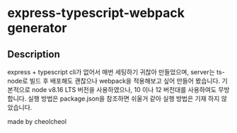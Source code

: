 # express-typescript-webpack generator

## Description
express + typescript cli가 없어서 매번 세팅하기 귀찮아 만들었으며,
server는 ts-node로 빌드 후 배포해도 괜찮으나 webpack을 적용해보고 싶어 만들어 봤습니다.
기본적으로 node v8.16 LTS 버전을 사용하였으나, 10 이나 12 버전대를 사용하여도 무방합니다.
실행 방법은 package.json을 참조하면 쉬울거 같아 실행 방법은 기재 하지 않았습니다.

made by cheolcheol
